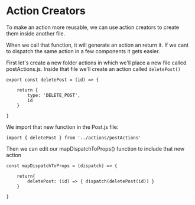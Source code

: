 # Action Creators

To make an action more reusable, we can use action creators to create them inside another file.

When we call that function, it will generate an action an return it.
If we cant to dispatch the same action in a few components it gets easier.

First let's create a new folder actions in which we'll place a new file called postActions.js. Inside that file we'll create an action called `deletePost()`

```
export const deletePost = (id) => {

    return {
        type: 'DELETE_POST',
        id
    }

}
```

We import that new function in the Post.js file:

```
import { deletePost } from '../actions/postActions'
```

Then we can edit our mapDispatchToProps() function to include that new action

```
const mapDispatchToProps = (dispatch) => {

    return{
        deletePost: (id) => { dispatch(deletePost(id)) }
    }

}
```
